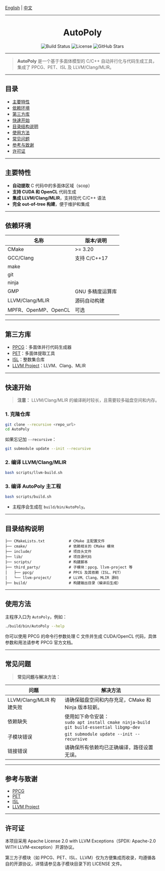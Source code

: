 [English](README.md) | [中文](README-zh.md)

---

<h1 align="center">AutoPoly</h1>

<p align="center">
  <img src="https://img.shields.io/badge/build-passing-brightgreen" alt="Build Status" />
  <img src="https://img.shields.io/badge/license-MIT-blue" alt="License" />
  <img src="https://img.shields.io/badge/stars-★--" alt="GitHub Stars" />
</p>

---

> **AutoPoly** 是一个基于多面体模型的 C/C++ 自动并行化与代码生成工具，集成了 PPCG、PET、ISL 及 LLVM/Clang/MLIR。

---

## 目录
- [主要特性](#主要特性)
- [依赖环境](#依赖环境)
- [第三方库](#第三方库)
- [快速开始](#快速开始)
- [目录结构说明](#目录结构说明)
- [使用方法](#使用方法)
- [常见问题](#常见问题)
- [参考与致谢](#参考与致谢)
- [许可证](#许可证)

---

## 主要特性
- **自动提取** C 代码中的多面体区域（scop）
- **支持 CUDA 和 OpenCL** 代码生成
- **集成 LLVM/Clang/MLIR**，支持现代 C/C++ 语法
- **完全 out-of-tree 构建**，便于维护和集成

---

## 依赖环境
| 名称        | 版本/说明                |
|-------------|--------------------------|
| CMake       | >= 3.20                  |
| GCC/Clang   | 支持 C/C++17             |
| make        |                          |
| git         |                          |
| ninja       |                          |
| GMP         | GNU 多精度运算库         |
| LLVM/Clang/MLIR | 源码自动构建         |
| MPFR、OpenMP、OpenCL | 可选           |

---

## 第三方库
- [PPCG](https://repo.or.cz/ppcg.git)：多面体并行代码生成器
- [PET](https://repo.or.cz/pet.git)：多面体提取工具
- [ISL](https://repo.or.cz/isl.git)：整数集合库
- [LLVM Project](https://github.com/llvm/llvm-project)：LLVM、Clang、MLIR

---

## 快速开始

> **注意：** LLVM/Clang/MLIR 的编译耗时较长，且需要较多磁盘空间和内存。

### 1. 克隆仓库
```sh
git clone --recursive <repo_url>
cd AutoPoly
```
如果忘记加 `--recursive`：
```sh
git submodule update --init --recursive
```

### 2. 编译 LLVM/Clang/MLIR
```sh
bash scripts/llvm-build.sh
```

### 3. 编译 AutoPoly 主工程
```sh
bash scripts/build.sh
```
- 主程序会生成在 `build/bin/AutoPoly`。

---

## 目录结构说明
```text
├── CMakeLists.txt           # CMake 主配置文件
├── cmake/                   # 依赖相关的 CMake 模块
├── include/                 # 项目头文件
├── lib/                     # 项目源代码
├── scripts/                 # 构建脚本
├── third_party/             # 子模块：ppcg、llvm-project 等
│   ├── ppcg/                # PPCG 及其依赖（ISL、PET）
│   └── llvm-project/        # LLVM、Clang、MLIR 源码
├── build/                   # 构建输出目录（编译后生成）
```

---

## 使用方法
主程序入口为 `AutoPoly`，例如：
```sh
./build/bin/AutoPoly --help
```
你可以使用 PPCG 的命令行参数处理 C 文件并生成 CUDA/OpenCL 代码，具体参数和用法请参考 PPCG 官方文档。

---

## 常见问题
> **常见问题与解决方法：**

| 问题 | 解决方法 |
|------|----------|
| LLVM/Clang/MLIR 构建失败 | 请确保磁盘空间和内存充足，CMake 和 Ninja 版本较新。 |
| 依赖缺失 | 使用如下命令安装：<br> `sudo apt install cmake ninja-build git build-essential libgmp-dev` |
| 子模块错误 | `git submodule update --init --recursive` |
| 链接错误 | 请确保所有依赖均已正确编译，路径设置无误。 |

---

## 参考与致谢
- [PPCG](https://repo.or.cz/ppcg.git)
- [PET](https://repo.or.cz/pet.git)
- [ISL](https://repo.or.cz/isl.git)
- [LLVM Project](https://github.com/llvm/llvm-project)

---

## 许可证
本项目采用 Apache License 2.0 with LLVM Exceptions（SPDX: Apache-2.0 WITH LLVM-exception）开源协议。

第三方子模块（如 PPCG、PET、ISL、LLVM）仅为方便集成而收录，均遵循各自的开源协议，详情请参见各子模块目录下的 LICENSE 文件。 